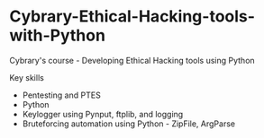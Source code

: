 # Cybrary-Ethical-Hacking-tools-with-Python
Cybrary's course - Developing Ethical Hacking tools using Python

Key skills
- Pentesting and PTES
- Python
- Keylogger using Pynput, ftplib, and logging
- Bruteforcing automation using Python - ZipFile, ArgParse
